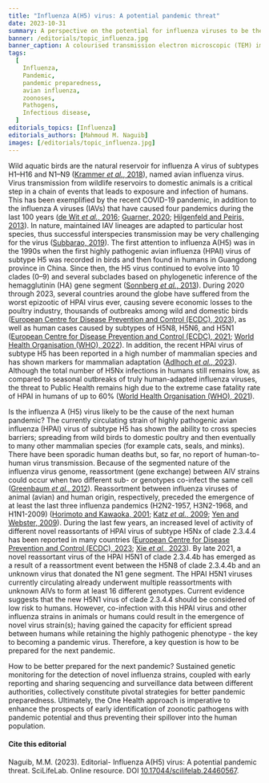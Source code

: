 ```yaml
---
title: "Influenza A(H5) virus: A potential pandemic threat"
date: 2023-10-31
summary: A perspective on the potential for influenza viruses to be the next pandemic threat and how to be better prepared for the next pandemic.
banner: /editorials/topic_influenza.jpg
banner_caption: A colourised transmission electron microscopic (TEM) image of Avian Influenza A H5N1 viruses (gold) (Credit- CDC).
tags:
  [
    Influenza,
    Pandemic,
    pandemic preparedness,
    avian influenza,
    zoonoses,
    Pathogens,
    Infectious disease,
  ]
editorials_topics: [Influenza]
editorials_authors: [Mahmoud M. Naguib]
images: [/editorials/topic_influenza.jpg]
---
```


Wild aquatic birds are the natural reservoir for influenza A virus of subtypes H1–H16 and N1–N9 ([Krammer _et al._, 2018](https://www.nature.com/articles/s41572-018-0002-y)), named avian influenza virus. Virus transmission from wildlife reservoirs to domestic animals is a critical step in a chain of events that leads to exposure and infection of humans. This has been exemplified by the recent COVID-19 pandemic, in addition to the influenza A viruses (IAVs) that have caused four pandemics during the last 100 years ([de Wit _et al._, 2016](https://pubmed.ncbi.nlm.nih.gov/27344959/); [Guarner, 2020](https://www.ncbi.nlm.nih.gov/pmc/articles/PMC7109697/); [Hilgenfeld and Peiris, 2013](https://pubmed.ncbi.nlm.nih.gov/24012996/)). In nature, maintained IAV lineages are adapted to particular host species, thus successful interspecies transmission may be very challenging for the virus ([Subbarao, 2019](https://pubmed.ncbi.nlm.nih.gov/31027299/)). The first attention to influenza A(H5) was in the 1990s when the first highly pathogenic avian influenza (HPAI) virus of subtype H5 was recorded in birds and then found in humans in Guangdong province in China. Since then, the H5 virus continued to evolve into 10 clades (0–9) and several subclades based on phylogenetic inference of the hemagglutinin (HA) gene segment ([Sonnberg _et al._, 2013](https://pubmed.ncbi.nlm.nih.gov/23735535/)). During 2020 through 2023, several countries around the globe have suffered from the worst epizootic of HPAI virus ever, causing severe economic losses to the poultry industry, thousands of outbreaks among wild and domestic birds ([European Centre for Disease Prevention and Control (ECDC), 2023](https://www.ecdc.europa.eu/en/publications-data/avian-influenza-overview-june-september-2023#:~:text=Between%2024%20June%20and%201%20September%202023%2C%20highly%20pathogenic%20avian,few%20HPAI%20virus%20detections%20inland.)), as well as human cases caused by subtypes of H5N8, H5N6, and H5N1 ([European Centre for Disease Prevention and Control (ECDC), 2021](https://www.ecdc.europa.eu/en/publications-data/threat-assessment-first-human-cases-avian-influenza-h5n8); [World Health Organisation (WHO), 2022](https://iris.who.int/bitstream/handle/10665/351652/AI-20220204.pdf?sequence=14&isAllowed=y)). In addition, the recent HPAI virus of subtype H5 has been reported in a high number of mammalian species and has shown markers for mammalian adaptation ([Adlhoch _et al._, 2023](https://www.ecdc.europa.eu/sites/default/files/documents/avian-influenza-overview-march-2023.pdf)). Although the total number of H5Nx infections in humans still remains low, as compared to seasonal outbreaks of truly human-adapted influenza viruses, the threat to Public Health remains high due to the extreme case fatality rate of HPAI in humans of up to 60% ([World Health Organisation (WHO), 2021](<https://www.who.int/publications/m/item/cumulative-number-of-confirmed-human-cases-for-avian-influenza-a(h5n1)-reported-to-who-2003-2021-15-april-2021>)).

Is the influenza A (H5) virus likely to be the cause of the next human pandemic? The currently circulating strain of highly pathogenic avian influenza (HPAI) virus of subtype H5 has shown the ability to cross species barriers; spreading from wild birds to domestic poultry and then eventually to many other mammalian species (for example cats, seals, and minks). There have been sporadic human deaths but, so far, no report of human-to-human virus transmission. Because of the segmented nature of the influenza virus genome, reassortment (gene exchange) between AIV strains could occur when two different sub- or genotypes co-infect the same cell ([Greenbaum _et al._, 2012](https://www.pnas.org/doi/10.1073/pnas.1113300109)). Reassortment between influenza viruses of animal (avian) and human origin, respectively, preceded the emergence of at least the last three influenza pandemics (H2N2-1957, H3N2-1968, and H1N1-2009) ([Horimoto and Kawaoka, 2001](https://pubmed.ncbi.nlm.nih.gov/11148006/); [Katz _et al._, 2009](https://www.sciencedirect.com/science/article/pii/S0032579119391655); [Yen and Webster, 2009](https://pubmed.ncbi.nlm.nih.gov/19768398/)). During the last few years, an increased level of activity of different novel reassortants of HPAI virus of subtype H5Nx of clade 2.3.4.4 has been reported in many countries ([European Centre for Disease Prevention and Control (ECDC), 2023](https://www.ecdc.europa.eu/en/publications-data/avian-influenza-overview-june-september-2023#:~:text=Between%2024%20June%20and%201%20September%202023%2C%20highly%20pathogenic%20avian,few%20HPAI%20virus%20detections%20inland.); [Xie _et al._, 2023](<https://www.nature.com/articles/s41586-023-06631-2#:~:text=Highly%20pathogenic%20avian%20influenza%20(HPAI,mitigation%20strategies%20still%20remain%20unclear.)>)). By late 2021, a novel reassortant virus of the HPAI H5N1 of clade 2.3.4.4b has emerged as a result of a reassortment event between the H5N8 of clade 2.3.4.4b and an unknown virus that donated the N1 gene segment. The HPAI H5N1 viruses currently circulating already underwent multiple reassortments with unknown AIVs to form at least 16 different genotypes. Current evidence suggests that the new H5N1 virus of clade 2.3.4.4 should be considered of low risk to humans. However, co-infection with this HPAI virus and other influenza strains in animals or humans could result in the emergence of novel virus strain(s); having gained the capacity for efficient spread between humans while retaining the highly pathogenic phenotype - the key to becoming a pandemic virus. Therefore, a key question is how to be prepared for the next pandemic.

How to be better prepared for the next pandemic? Sustained genetic monitoring for the detection of novel influenza strains, coupled with early reporting and sharing sequencing and surveillance data between different authorities, collectively constitute pivotal strategies for better pandemic preparedness. Ultimately, the One Health approach is imperative to enhance the prospects of early identification of zoonotic pathogens with pandemic potential and thus preventing their spillover into the human population.

#### Cite this editorial

Naguib, M.M. (2023). Editorial- Influenza A(H5) virus: A potential pandemic threat. SciLifeLab. Online resource. DOI [10.17044/scilifelab.24460567](https://doi.org/10.17044/scilifelab.24460567).
